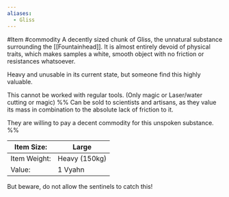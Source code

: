 ```yaml
---
aliases:
  - Gliss
---
```

#Item #commodity
A decently sized chunk of Gliss, the unnatural substance surrounding the [[Fountainhead]].
It is almost entirely devoid of physical traits, which makes samples a white, smooth object with no friction or resistances whatsoever. 

Heavy and unusable in its current state, but someone find this highly valuable.

This cannot be worked with regular tools. (Only magic or Laser/water cutting or magic)
%%
Can be sold to scientists and artisans, as they value its mass in combination to the absolute lack of friction to it.

They are willing to pay a decent commodity for this unspoken substance.
%%

| Item Size:   | Large         |
|--------------|---------------|
| Item Weight: | Heavy (150kg) |
| Value:       | 1 Vyahn       |

But beware, do not allow the sentinels to catch this!
